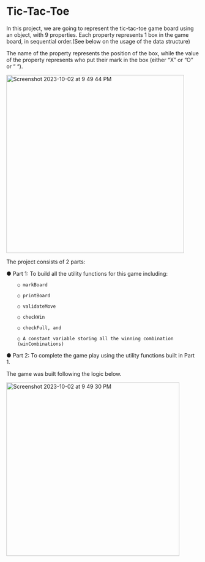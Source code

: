 # Tic-Tac-Toe

In this project, we are going to represent the tic-tac-toe game board using an object, with 9 properties. Each property represents 1 box in the game board, in sequential order.(See below on the usage of the data structure)

The name of the property represents the position of the box, while the value of the property represents who put their mark in the box (either “X” or “O” or “ “).

<img width="464" alt="Screenshot 2023-10-02 at 9 49 44 PM" src="https://drive.google.com/file/d/14QBHCfFf9WVTC4SIqLOs9t1V7TYIC_ok/view?usp=drive_link">


The project consists of 2 parts:

● Part 1: To build all the utility functions for this game including:
        
        ○ markBoard
        
        ○ printBoard
        
        ○ validateMove
        
        ○ checkWin
        
        ○ checkFull, and
        
        ○ A constant variable storing all the winning combination
        (winCombinations)
        
● Part 2: To complete the game play using the utility functions built in Part 1. 

The game was built following the logic below.


<img width="452" alt="Screenshot 2023-10-02 at 9 49 30 PM" src="https://drive.google.com/file/d/1x9Ds6-5xQrLjuGbLfpvmmRpVtnpnCIL1/view?usp=drive_link">


